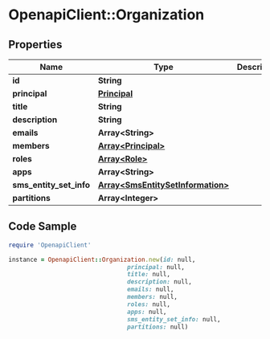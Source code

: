 # OpenapiClient::Organization

## Properties

Name | Type | Description | Notes
------------ | ------------- | ------------- | -------------
**id** | **String** |  | [optional] 
**principal** | [**Principal**](Principal.md) |  | [optional] 
**title** | **String** |  | [optional] 
**description** | **String** |  | [optional] 
**emails** | **Array&lt;String&gt;** |  | [optional] 
**members** | [**Array&lt;Principal&gt;**](Principal.md) |  | [optional] 
**roles** | [**Array&lt;Role&gt;**](Role.md) |  | [optional] 
**apps** | **Array&lt;String&gt;** |  | [optional] 
**sms_entity_set_info** | [**Array&lt;SmsEntitySetInformation&gt;**](SmsEntitySetInformation.md) |  | [optional] 
**partitions** | **Array&lt;Integer&gt;** |  | [optional] 

## Code Sample

```ruby
require 'OpenapiClient'

instance = OpenapiClient::Organization.new(id: null,
                                 principal: null,
                                 title: null,
                                 description: null,
                                 emails: null,
                                 members: null,
                                 roles: null,
                                 apps: null,
                                 sms_entity_set_info: null,
                                 partitions: null)
```


